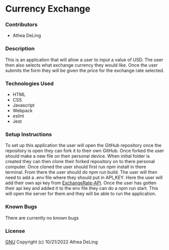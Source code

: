 # Currency Exchange

### Contributors
  * Athea DeLing

### Description
This is an application that will allow a user to input a value of USD. The user then also selects what exchange currency they would like. Once the user submits the form they will be given the price for the exchange rate selected.

### Technologies Used
  * HTML
  * CSS
  * Javascript
  * Webpack
  * eslint
  * Jest

### Setup Instructions
To set up this application the user will open the GitHub repository once the repository is open they can fork it to their own GitHub. Once forked the user should make a new file on their personal device. When initial folder is created they can then clone their forked repository on to there personal computer. Once cloned the user should first run npm install in there terminal. From there the user should do npm run build. The user will then need to add a .env file where they should put in API_KEY. Here the user will add their own api key from [ExchangeRate-API](https://www.exchangerate-api.com/). Once the user has gotten their api key and added it to the env file they can do a npm run start. This will open the server for them and they will be able to run the application.

### Known Bugs
There are currently no known bugs

### License
[GNU](https://choosealicense.com/licenses/gpl-3.0/) Copyright (c) 10/21/2022 Athea DeLing